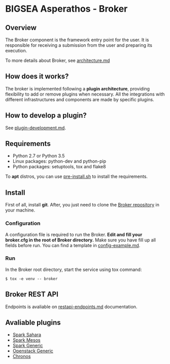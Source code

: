 # BIGSEA Asperathos - Broker

## Overview
The Broker component is the framework entry point for the user. It is responsible for receiving a submission from the user and preparing its execution.

To more details about Broker, see [architecture.md](https://github.com/bigsea-ufcg/bigsea-manager/tree/refactor/docs/architecture.md)

## How does it works?
The broker is implemented following a **plugin architecture**, providing flexibility to add or remove plugins when necessary.
All the integrations with different infrastructures and components are made by specific plugins.

## How to develop a plugin?
See [plugin-development.md](https://github.com/bigsea-ufcg/bigsea-manager/tree/refactor/docs/plugin-development.md).

## Requirements
* Python 2.7 or Python 3.5
* Linux packages: python-dev and python-pip
* Python packages: setuptools, tox and flake8

To **apt** distros, you can use [pre-install.sh](https://github.com/bigsea-ufcg/bigsea-manager/tree/refactor/tools/pre-install.sh) to install the requirements.

## Install
First of all, install **git**. After, you just need to clone the [Broker repository](https://github.com/bigsea-ufcg/bigsea-manager.git) in your machine.

### Configuration
A configuration file is required to run the Broker. **Edit and fill your broker.cfg in the root of Broker directory.** Make sure you have fill up all fields before run.
You can find a template in [config-example.md](https://github.com/bigsea-ufcg/bigsea-manager/tree/refactor/docs/config-example.md). 

### Run
In the Broker root directory, start the service using tox command:
```
$ tox -e venv -- broker
```

## Broker REST API
Endpoints is avaliable on [restapi-endpoints.md](https://github.com/bigsea-ufcg/bigsea-manager/tree/refactor/docs/restapi-endpoints.md) documentation.

## Avaliable plugins
* [Spark Sahara](https://github.com/bigsea-ufcg/bigsea-manager/tree/refactor/docs/plugins/spark_sahara.md)
* [Spark Mesos](https://github.com/bigsea-ufcg/bigsea-manager/tree/refactor/docs/plugins/spark_mesos.md)
* [Spark Generic](https://github.com/bigsea-ufcg/bigsea-manager/tree/refactor/docs/plugins/spark_mesos.md)
* [Openstack Generic](https://github.com/bigsea-ufcg/bigsea-manager/tree/refactor/docs/plugins/openstack_generic.md)
* [Chronos](https://github.com/bigsea-ufcg/bigsea-manager/tree/refactor/docs/plugins/chronos.md)
